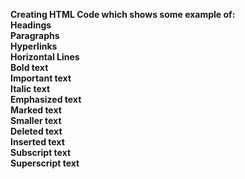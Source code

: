 <b>Creating HTML Code which shows some example of:<br>
Headings <br>
Paragraphs <br>
Hyperlinks <br>
Horizontal Lines <br>
Bold text <br>
Important text <br>
Italic text <br>
Emphasized text <br>
Marked text <br>
Smaller text <br>
Deleted text <br>
Inserted text <br>
Subscript text <br>
Superscript text </b>
